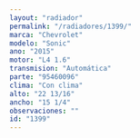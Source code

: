 ```yaml
---
layout: "radiador"
permalink: "/radiadores/1399/"
marca: "Chevrolet"
modelo: "Sonic"
ano: "2015"
motor: "L4 1.6"
transmision: "Automática"
parte: "95460096"
clima: "Con clima"
alto: "22 13/16"
ancho: "15 1/4"
observaciones: ""
id: "1399"
---
```


